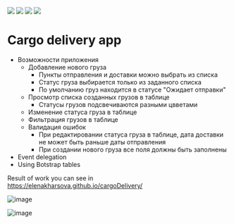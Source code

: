 <img src="https://img.shields.io/badge/JS-yellow"> <img src="https://img.shields.io/badge/HTML-orange"> <img src="https://img.shields.io/badge/CSS-purple">
<img src="https://img.shields.io/badge/Bootstrap-green">  
# Cargo delivery app

<ul>
  <li> Возможности приложения
    <ul>
      <li> Добавление нового груза
        <ul>
          <li>Пункты отправления и доставки можно выбрать из списка</li>
          <li>Статус груза выбирается только из заданного списка</li> 
          <li>По умолчанию груз находится в статусе "Ожидает отправки"</li>
        </ul>
      </li>
      <li> Просмотр списка созданных грузов в таблице
        <ul>
          <li>Статусы грузов подсвечиваются разными цвветами</li>
        </ul>
      </li>
      <li> Изменение статуса груза в таблице</li>
      <li> Фильтрация грузов в таблице</li>
      <li>Валидация ошибок 
        <ul>
          <li>При редактировании статуса груза в таблице, дата доставки не может быть раньше даты отправления</li>
          <li>При создании нового груза все поля должны быть заполнены</li>  
        </ul>
      </li>
    </ul>
  </li>
  <li> Event delegation</li>
  <li> Using Botstrap tables</li>
</ul>

Result of work you can see in https://elenakharsova.github.io/cargoDelivery/

![image](https://github.com/user-attachments/assets/b6e0594f-c713-41f2-9b96-f139ffebbbdf)

![image](https://github.com/user-attachments/assets/cf4d2735-f7b1-45ba-81a4-f871d919a054)

